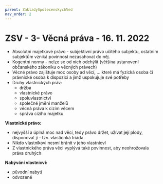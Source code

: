 ```yaml
---
parent: ZakladySpolecenskychVed
nav_order: 2
---
```

# ZSV - 3- Věcná práva - 16. 11. 2022
- Absolutní majetkové právo - subjektivní právo učitého subjektu, ostatním subjektům vzniká povinnost nezasahovat do něj.
- Kogentní normy - nelze se od nich odchýlit (většina ustanovení občanského zákoníku o věcných právech)
- Věcné právo zajištuje moc osoby ad věcí, ... které má fyzická osoba či právnické osoba k dispozici a jimž uspokujuje své potřeby
- Druhy vlastnických práv:
	- držba
	- vlastnické právo
	- spoluvlastnictví
	- společné jmění manželů
	- věcná práva k cizím věcem
	- správa cizího majetku

**Vlastnické právo:**
- nejvyšší a úplná moc nad věcí, tedy právo držet, užívat její plody, disponovat jí - tzv. vlasticnká triáda
- Nikdo vlastníkovi nesmí bránit v jeho vlastnicví
- Z vlastnického práva věci vyplývá také povinnost, aby neohrožovala práva druhých

**Nabývání vlastnicví:**
- původní nabytí
- odvozené

